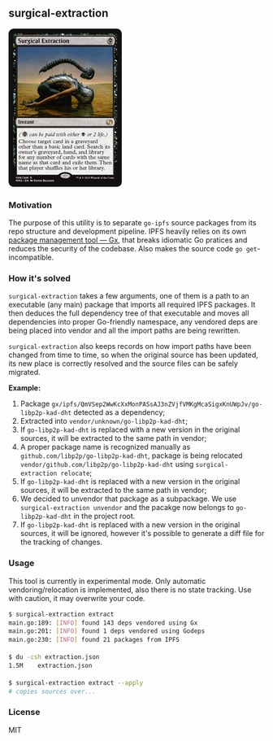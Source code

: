 ## surgical-extraction

![](card.png)

### Motivation

The purpose of this utility is to separate `go-ipfs` source packages from its repo structure and development pipeline. IPFS heavily relies on its own [package management tool — Gx](https://github.com/whyrusleeping/gx), that breaks idiomatic Go pratices and reduces the security of the codebase. Also makes the source code `go get`-incompatible.

### How it's solved

`surgical-extraction` takes a few arguments, one of them is a path to an executable (any main) package that imports all required IPFS packages. It then deduces the full dependency tree of that executable and moves all dependencies into proper Go-friendly namespace, any vendored deps are being placed into vendor and all the import paths are being rewritten.

`surgical-extraction` also keeps records on how import paths have been changed from time to time, so when the original source has been updated, its new place is correctly resolved and the source files can be safely migrated.

**Example:**

1) Package 
`gx/ipfs/QmVSep2WwKcXxMonPASsAJ3nZVjfVMKgMcaSigxKnUWpJv/go-libp2p-kad-dht` detected as a dependency;
2) Extracted into `vendor/unknown/go-libp2p-kad-dht`;
3) If `go-libp2p-kad-dht` is replaced with a new version in the original sources, it will be extracted to the same path in vendor;
4) A proper package name is recognized manually as `github.com/libp2p/go-libp2p-kad-dht`, package is being relocated `vendor/github.com/libp2p/go-libp2p-kad-dht` using `surgical-extraction relocate`;
5) If `go-libp2p-kad-dht` is replaced with a new version in the original sources, it will be extracted to the same path in vendor;
6) We decided to unvendor that package as a subpackage. We use `surgical-extraction unvendor` and the pacakge now belongs to `go-libp2p-kad-dht` in the project root.
7) If `go-libp2p-kad-dht` is replaced with a new version in the original sources, it will be ignored, however it's possible to generate a diff file for the tracking of changes.

### Usage

This tool is currently in experimental mode. Only automatic vendoring/relocation is implemented, also there is no state tracking. Use with caution, it may overwrite your code.

```bash
$ surgical-extraction extract
main.go:189: [INFO] found 143 deps vendored using Gx
main.go:201: [INFO] found 1 deps vendored using Godeps
main.go:230: [INFO] found 21 packages from IPFS

$ du -csh extraction.json
1.5M    extraction.json

$ surgical-extraction extract --apply
# copies sources over...
```

### License

MIT
